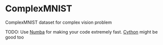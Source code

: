 # ComplexMNIST
ComplexMNIST dataset for complex vision problem

TODO: Use [Numba](https://www.youtube.com/watch?v=x58W9A2lnQc) for making your code extremely fast. [Cython](https://www.youtube.com/watch?v=8DuyATDaIdM) might be good too
